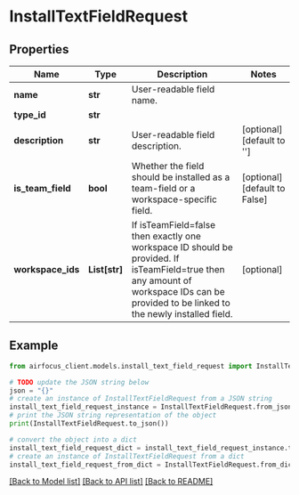 # InstallTextFieldRequest


## Properties

Name | Type | Description | Notes
------------ | ------------- | ------------- | -------------
**name** | **str** | User-readable field name. | 
**type_id** | **str** |  | 
**description** | **str** | User-readable field description. | [optional] [default to '']
**is_team_field** | **bool** | Whether the field should be installed as a team-field or a workspace-specific field. | [optional] [default to False]
**workspace_ids** | **List[str]** | If isTeamField&#x3D;false then exactly one workspace ID should be provided. If isTeamField&#x3D;true then any amount of workspace IDs can be provided to be linked to the newly installed field. | [optional] 

## Example

```python
from airfocus_client.models.install_text_field_request import InstallTextFieldRequest

# TODO update the JSON string below
json = "{}"
# create an instance of InstallTextFieldRequest from a JSON string
install_text_field_request_instance = InstallTextFieldRequest.from_json(json)
# print the JSON string representation of the object
print(InstallTextFieldRequest.to_json())

# convert the object into a dict
install_text_field_request_dict = install_text_field_request_instance.to_dict()
# create an instance of InstallTextFieldRequest from a dict
install_text_field_request_from_dict = InstallTextFieldRequest.from_dict(install_text_field_request_dict)
```
[[Back to Model list]](../README.md#documentation-for-models) [[Back to API list]](../README.md#documentation-for-api-endpoints) [[Back to README]](../README.md)


